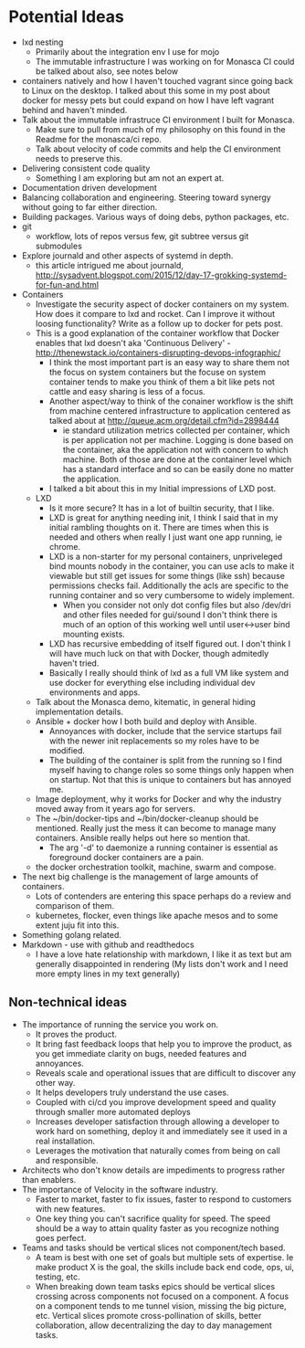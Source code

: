 # Potential Ideas
- lxd nesting
  - Primarily about the integration env I use for mojo
  - The immutable infrastructure I was working on for Monasca CI could be talked about also, see notes below
- containers natively and how I haven't touched vagrant since going back to Linux on the desktop. I talked about this some in my post about docker for
  messy pets but could expand on how I have left vagrant behind and haven't minded.
- Talk about the immutable infrastruce CI environment I built for Monasca.
  - Make sure to pull from much of my philosophy on this found in the Readme for the monasca/ci repo.
  - Talk about velocity of code commits and help the CI environment needs to preserve this.
- Delivering consistent code quality
  - Something I am exploring but am not an expert at.
- Documentation driven development
- Balancing collaboration and engineering. Steering toward synergy without going to far either direction.
- Building packages. Various ways of doing debs, python packages, etc.
- git
  - workflow, lots of repos versus few, git subtree versus git submodules
- Explore journald and other aspects of systemd in depth.
  - this article intrigued me about journald, http://sysadvent.blogspot.com/2015/12/day-17-grokking-systemd-for-fun-and.html
- Containers
  - Investigate the security aspect of docker containers on my system. How does it compare to lxd and
    rocket. Can I improve it without loosing functionality? Write as a follow up to docker for pets post.
  - This is a good explanation of the container workflow that Docker enables that lxd doesn't
    aka 'Continuous Delivery' - http://thenewstack.io/containers-disrupting-devops-infographic/
    - I think the most important part is an easy way to share them not the focus on system containers
      but the focuse on system container tends to make you think of them a bit like pets not cattle and
      easy sharing is less of a focus.
    - Another aspect/way to think of the conainer workflow is the shift from machine centered infrastructure to application centered
      as talked about at http://queue.acm.org/detail.cfm?id=2898444
      - ie standard utilization metrics collected per container, which is per application not per machine. Logging is done based on the
        container, aka the application not with concern to which machine. Both of those are done at the container level which has a standard
        interface and so can be easily done no matter the application.
    - I talked a bit about this in my Initial impressions of LXD post.
  - LXD
    - Is it more secure? It has in a lot of builtin security, that I like.
    - LXD is great for anything needing init, I think I said that in my initial rambling thoughts on it.
      There are times when this is needed and others when really I just want one app running, ie chrome.
    - LXD is a non-starter for my personal containers, unpriveleged bind mounts nobody in the container,
      you can use acls to make it viewable but still get issues for some things (like ssh) because
      permissions checks fail. Additionally the acls are specific to the running container and so very
      cumbersome to widely implement.
      - When you consider not only dot config files but also /dev/dri and other files needed for gui/sound
        I don't think there is much of an option of this working well until user<->user bind mounting
        exists.
    - LXD has recursive embedding of itself figured out. I don't think I will have much luck on that with
      Docker, though admitedly haven't tried.
    - Basically I really should think of lxd as a full VM like system and use docker for everything
      else including individual dev environments and apps.
  - Talk about the Monasca demo, kitematic, in general hiding implementation details.
  - Ansible + docker how I both build and deploy with Ansible.
    - Annoyances with docker, include that the service startups fail with the newer init replacements so my roles have to be modified.
    - The building of the container is split from the running so I find myself having to change roles so some things only happen when on startup. Not that
      this is unique to containers but has annoyed me.
  - Image deployment, why it works for Docker and why the industry moved away from it years ago for servers.
  - The ~/bin/docker-tips and ~/bin/docker-cleanup should be mentioned. Really just the mess it can become to manage many containers. Ansible
    really helps out here so mention that.
    - The arg '-d' to daemonize a running container is essential as foreground docker containers are a pain.
  - the docker orchestration toolkit, machine, swarm and compose.
- The next big challenge is the management of large amounts of containers.
  - Lots of contenders are entering this space perhaps do a review and comparison of them.
  - kubernetes, flocker, even things like apache mesos and to some extent juju fit into this.
- Something golang related.
- Markdown - use with github and readthedocs
  - I have a love hate relationship with markdown, I like it as text but am generally disappointed in rendering (My lists don't work and I need more empty
    lines in my text generally)

## Non-technical ideas
- The importance of running the service you work on.
  - It proves the product.
  - It bring fast feedback loops that help you to improve the product, as you get immediate clarity on bugs, needed features and annoyances.
  - Reveals scale and operational issues that are difficult to discover any other way.
  - It helps developers truly understand the use cases.
  - Coupled with ci/cd you improve development speed and quality through smaller more automated deploys
  - Increases developer satisfaction through allowing a developer to work hard on something, deploy it and immediately see it used in
    a real installation.
  - Leverages the motivation that naturally comes from being on call and responsible.
- Architects who don't know details are impediments to progress rather than enablers.
- The importance of Velocity in the software industry.
  - Faster to market, faster to fix issues, faster to respond to customers with new features.
  - One key thing you can't sacrifice quality for speed. The speed should be a way to attain quality faster as you recognize nothing goes perfect.
- Teams and tasks should be vertical slices not component/tech based.
  - A team is best with one set of goals but multiple sets of expertise. Ie make product X is the goal, the skills include back end code, ops, ui,
    testing, etc.
  - When breaking down team tasks epics should be vertical slices crossing across components not focused on a component. A focus on a component
    tends to me tunnel vision, missing the big picture, etc. Vertical slices promote cross-pollination of skills, better collaboration, allow
    decentralizing the day to day management tasks.
